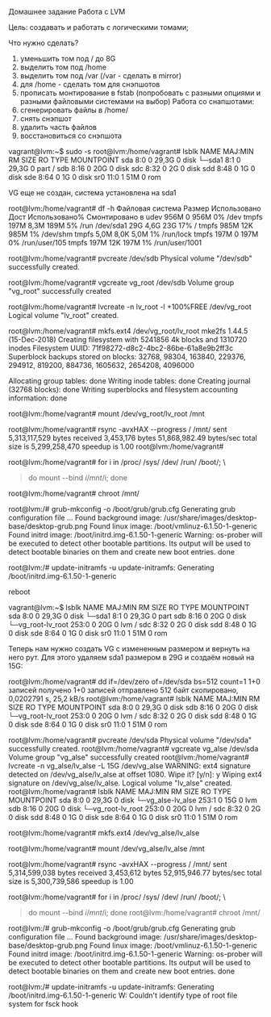 Домашнее задание
Работа с LVM

Цель:
создавать и работать с логическими томами;

Что нужно сделать?
1. уменьшить том под / до 8G
2. выделить том под /home
3. выделить том под /var (/var - сделать в mirror)
4. для /home - сделать том для снэпшотов
5. прописать монтирование в fstab (попробовать с разными опциями и разными файловыми системами на выбор)
Работа со снапшотами:
1. сгенерировать файлы в /home/
2. снять снэпшот
3. удалить часть файлов
4. восстановиться со снэпшота

vagrant@lvm:~$ sudo -s
root@lvm:/home/vagrant# lsblk
NAME   MAJ:MIN RM  SIZE RO TYPE MOUNTPOINT
sda      8:0    0 29,3G  0 disk
└─sda1   8:1    0 29,3G  0 part /
sdb      8:16   0   20G  0 disk
sdc      8:32   0    2G  0 disk
sdd      8:48   0    1G  0 disk
sde      8:64   0    1G  0 disk
sr0     11:0    1   51M  0 rom

VG еще не создан, система установлена на sda1

root@lvm:/home/vagrant# df -h
Файловая система Размер Использовано  Дост Использовано% Cмонтировано в
udev               956M            0  956M            0% /dev
tmpfs              197M         8,3M  189M            5% /run
/dev/sda1           29G         4,6G   23G           17% /
tmpfs              985M          12K  985M            1% /dev/shm
tmpfs              5,0M         8,0K  5,0M            1% /run/lock
tmpfs              197M            0  197M            0% /run/user/105
tmpfs              197M          12K  197M            1% /run/user/1001

root@lvm:/home/vagrant# pvcreate /dev/sdb
  Physical volume "/dev/sdb" successfully created.

root@lvm:/home/vagrant# vgcreate vg_root /dev/sdb
  Volume group "vg_root" successfully created

root@lvm:/home/vagrant# lvcreate -n lv_root -l +100%FREE /dev/vg_root
  Logical volume "lv_root" created.

root@lvm:/home/vagrant# mkfs.ext4 /dev/vg_root/lv_root
mke2fs 1.44.5 (15-Dec-2018)
Creating filesystem with 5241856 4k blocks and 1310720 inodes
Filesystem UUID: 71f98272-d8c2-4bc2-86be-61a8e9b2ff3c
Superblock backups stored on blocks:
        32768, 98304, 163840, 229376, 294912, 819200, 884736, 1605632, 2654208,
        4096000

Allocating group tables: done
Writing inode tables: done
Creating journal (32768 blocks): done
Writing superblocks and filesystem accounting information: done

root@lvm:/home/vagrant# mount /dev/vg_root/lv_root /mnt

root@lvm:/home/vagrant# rsync -avxHAX --progress / /mnt/
sent 5,313,117,529 bytes  received 3,453,176 bytes  51,868,982.49 bytes/sec
total size is 5,299,258,470  speedup is 1.00
root@lvm:/home/vagrant#

root@lvm:/home/vagrant# for i in /proc/ /sys/ /dev/ /run/ /boot/; \
>  do mount --bind $i /mnt/$i; done

root@lvm:/home/vagrant# chroot /mnt/

root@lvm:/# grub-mkconfig -o /boot/grub/grub.cfg
Generating grub configuration file ...
Found background image: /usr/share/images/desktop-base/desktop-grub.png
Found linux image: /boot/vmlinuz-6.1.50-1-generic
Found initrd image: /boot/initrd.img-6.1.50-1-generic
Warning: os-prober will be executed to detect other bootable partitions.
Its output will be used to detect bootable binaries on them and create new boot entries.
done

root@lvm:/# update-initramfs -u
update-initramfs: Generating /boot/initrd.img-6.1.50-1-generic

reboot

vagrant@lvm:~$ lsblk
NAME              MAJ:MIN RM  SIZE RO TYPE MOUNTPOINT
sda                 8:0    0 29,3G  0 disk
└─sda1              8:1    0 29,3G  0 part
sdb                 8:16   0   20G  0 disk
└─vg_root-lv_root 253:0    0   20G  0 lvm  /
sdc                 8:32   0    2G  0 disk
sdd                 8:48   0    1G  0 disk
sde                 8:64   0    1G  0 disk
sr0                11:0    1   51M  0 rom

Теперь нам нужно создать VG с измененным размером и вернуть на него рут. Для этого удаляем sda1 размером в 29G и создаём новый на 15G:

root@lvm:/home/vagrant# dd if=/dev/zero of=/dev/sda bs=512 count=1
1+0 записей получено
1+0 записей отправлено
512 байт скопировано, 0,0202791 s, 25,2 kB/s
root@lvm:/home/vagrant# lsblk
NAME              MAJ:MIN RM  SIZE RO TYPE MOUNTPOINT
sda                 8:0    0 29,3G  0 disk
sdb                 8:16   0   20G  0 disk
└─vg_root-lv_root 253:0    0   20G  0 lvm  /
sdc                 8:32   0    2G  0 disk
sdd                 8:48   0    1G  0 disk
sde                 8:64   0    1G  0 disk
sr0                11:0    1   51M  0 rom

root@lvm:/home/vagrant# pvcreate /dev/sda
  Physical volume "/dev/sda" successfully created.
root@lvm:/home/vagrant# vgcreate vg_alse /dev/sda
  Volume group "vg_alse" successfully created
root@lvm:/home/vagrant# lvcreate -n vg_alse/lv_alse -L 15G /dev/vg_alse
WARNING: ext4 signature detected on /dev/vg_alse/lv_alse at offset 1080. Wipe it? [y/n]: y
  Wiping ext4 signature on /dev/vg_alse/lv_alse.
  Logical volume "lv_alse" created.
root@lvm:/home/vagrant# lsblk
NAME              MAJ:MIN RM  SIZE RO TYPE MOUNTPOINT
sda                 8:0    0 29,3G  0 disk
└─vg_alse-lv_alse 253:1    0   15G  0 lvm
sdb                 8:16   0   20G  0 disk
└─vg_root-lv_root 253:0    0   20G  0 lvm  /
sdc                 8:32   0    2G  0 disk
sdd                 8:48   0    1G  0 disk
sde                 8:64   0    1G  0 disk
sr0                11:0    1   51M  0 rom

root@lvm:/home/vagrant# mkfs.ext4 /dev/vg_alse/lv_alse

root@lvm:/home/vagrant# mount /dev/vg_alse/lv_alse /mnt

root@lvm:/home/vagrant# rsync -avxHAX --progress / /mnt/
sent 5,314,599,038 bytes  received 3,453,612 bytes  52,915,946.77 bytes/sec
total size is 5,300,739,586  speedup is 1.00

root@lvm:/home/vagrant# for i in /proc/ /sys/ /dev/ /run/ /boot/; \
>  do mount --bind $i /mnt/$i; done
root@lvm:/home/vagrant# chroot /mnt/

root@lvm:/# grub-mkconfig -o /boot/grub/grub.cfg
Generating grub configuration file ...
Found background image: /usr/share/images/desktop-base/desktop-grub.png
Found linux image: /boot/vmlinuz-6.1.50-1-generic
Found initrd image: /boot/initrd.img-6.1.50-1-generic
Warning: os-prober will be executed to detect other bootable partitions.
Its output will be used to detect bootable binaries on them and create new boot entries.
done

root@lvm:/# update-initramfs -u
update-initramfs: Generating /boot/initrd.img-6.1.50-1-generic
W: Couldn't identify type of root file system for fsck hook
